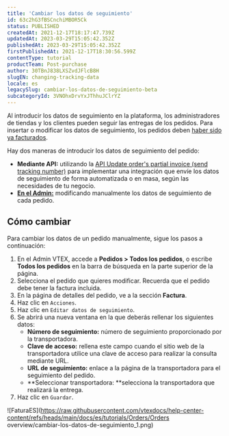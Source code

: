 ```yaml
---
title: 'Cambiar los datos de seguimiento'
id: 63c2hG3fBSCnchiMBOR5Ck
status: PUBLISHED
createdAt: 2021-12-17T18:17:47.739Z
updatedAt: 2023-03-29T15:05:42.352Z
publishedAt: 2023-03-29T15:05:42.352Z
firstPublishedAt: 2021-12-17T18:30:56.599Z
contentType: tutorial
productTeam: Post-purchase
author: 30TBnJ838LXSZvdJFlcB8H
slugEN: changing-tracking-data
locale: es
legacySlug: cambiar-los-datos-de-seguimiento-beta
subcategoryId: 3VNOhxDrvYxJThhuJClrYZ
---
```


Al introducir los datos de seguimiento en la plataforma, los administradores de tiendas y los clientes pueden seguir las entregas de los pedidos. Para insertar o modificar los datos de seguimiento, los pedidos deben [haber sido ya facturados](https://help.vtex.com/es/tutorial/como-faturar-um-pedido-manualmente--7p1h852V5t54KyscpgxE2v).  

Hay dos maneras de introducir los datos de seguimiento del pedido:

* **Mediante API:** utilizando la [API Update order's partial invoice (send tracking number)](https://developers.vtex.com/vtex-rest-api/reference/invoice#updatepartialinvoicesendtrackingnumber) para implementar una integración que envíe los datos de seguimiento de forma automatizada o en masa, según las necesidades de tu negocio.
* **[En el Admin:](#como-cambiar)** modificando manualmente los datos de seguimiento de cada pedido.

## Cómo cambiar

Para cambiar los datos de un pedido manualmente, sigue los pasos a continuación: 

1. En el Admin VTEX, accede a **Pedidos > Todos los pedidos**, o escribe **Todos los pedidos** en la barra de búsqueda en la parte superior de la página.
2. Selecciona el pedido que quieres modificar. Recuerda que el pedido debe tener la factura incluida.
3. En la página de detalles del pedido, ve a la sección **Factura**.
4. Haz clic en <i class="fas fa-ellipsis-v"></i>`Acciones`.
5. Haz clic en `Editar datos de seguimiento`.
6. Se abrirá una nueva ventana en la que deberás rellenar los siguientes datos:
    * **Número de seguimiento:** número de seguimiento proporcionado por la transportadora.
    * **Clave de acceso:** rellena este campo cuando el sitio web de la transportadora utilice una clave de acceso para realizar la consulta mediante URL.
    * **URL de seguimiento:** enlace a la página de la transportadora para el seguimiento del pedido.
    * **Seleccionar transportadora: **selecciona la transportadora que realizará la entrega.
7. Haz clic en `Guardar`.

![FaturaES](https://raw.githubusercontent.com/vtexdocs/help-center-content/refs/heads/main/docs/es/tutorials/Orders/Orders overview/cambiar-los-datos-de-seguimiento_1.png)
